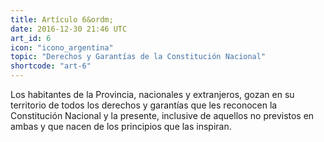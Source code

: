 ```yaml
---
title: Artículo 6&ordm;
date: 2016-12-30 21:46 UTC
art_id: 6
icon: "icono_argentina"
topic: "Derechos y Garantías de la Constitución Nacional"
shortcode: "art-6"
---
```

Los habitantes de la Provincia, nacionales y extranjeros, gozan en su territorio de todos los derechos y garantías que les reconocen la Constitución Nacional y la presente, inclusive de aquellos no previstos en ambas y que nacen de los principios que las inspiran.
